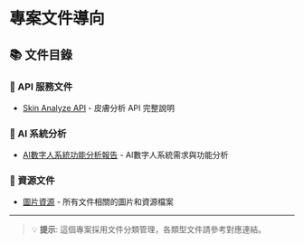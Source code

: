 # 專案文件導向

## 📚 文件目錄

### 🔌 API 服務文件
- [Skin Analyze API](./docs/api-services/skin-analyze.md) - 皮膚分析 API 完整說明

### 🤖 AI 系統分析
- [AI數字人系統功能分析報告](./docs/ai-systems/ai-digital-human-analysis.md) - AI數字人系統需求與功能分析

### 📂 資源文件
- [圖片資源](./docs/assets/) - 所有文件相關的圖片和資源檔案

---

> 💡 **提示**: 這個專案採用文件分類管理，各類型文件請參考對應連結。
